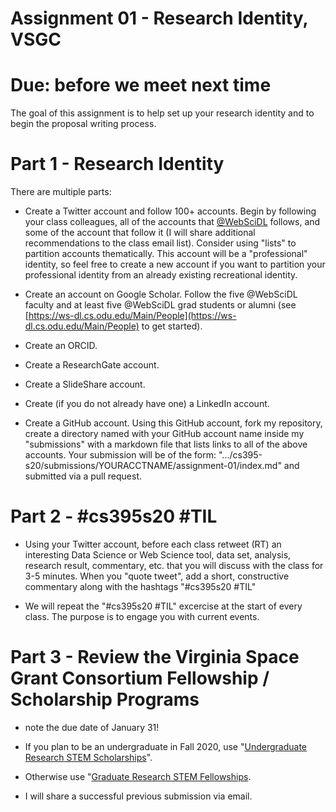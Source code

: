 # Assignment 01 - Research Identity, VSGC

# Due: before we meet next time

The goal of this assignment is to help set up your research identity and to begin the proposal writing process.  

# Part 1 - Research Identity

There are multiple parts:

* Create a Twitter account and follow 100+ accounts.  Begin by following your class colleagues, all of the accounts that [@WebSciDL](https://twitter.com/WebSciDL) follows, and some of the account that follow it (I will share additional recommendations to the class email list).  Consider using "lists" to partition accounts thematically.  This account will be a "professional" identity, so feel free to create a new account if you want to partition your professional identity from an already existing recreational identity.

* Create an account on Google Scholar.  Follow the five @WebSciDL faculty and at least five @WebSciDL grad students or alumni (see [https://ws-dl.cs.odu.edu/Main/People](https://ws-dl.cs.odu.edu/Main/People) to get started).  

* Create an ORCID.

* Create a ResearchGate account.

* Create a SlideShare account.

* Create (if you do not already have one) a LinkedIn account.

* Create a GitHub account.  Using this GitHub account, fork my repository, create a directory named with your GitHub account name inside my "submissions" with a markdown file that lists links to all of the above accounts.  Your submission will be of the form: ".../cs395-s20/submissions/YOURACCTNAME/assignment-01/index.md" and submitted via a pull request.  

# Part 2 - \#cs395s20 \#TIL 

* Using your Twitter account, before each class retweet (RT) an interesting Data Science or Web Science tool, data set, analysis, research result, commentary, etc. that you will discuss with the class for 3-5 minutes.  When you "quote tweet", add a short, constructive commentary along with the hashtags "\#cs395s20 \#TIL" 

* We will repeat the "\#cs395s20 \#TIL" excercise at the start of every class.  The purpose is to engage you with current events.

# Part 3 - Review the Virginia Space Grant Consortium Fellowship / Scholarship Programs 

* note the due date of January 31!

* If you plan to be an undergraduate in Fall 2020, use "[Undergraduate Research STEM Scholarships](http://vsgc.odu.edu/undergraduatescholarships/)".

* Otherwise use "[Graduate Research STEM Fellowships](http://vsgc.odu.edu/graduatefellowships/).

* I will share a successful previous submission via email.  
